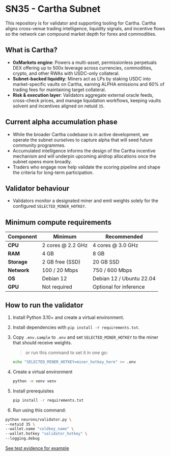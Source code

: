 # SN35 - Cartha Subnet

This repository is for validator and supporting tooling for Cartha. Cartha aligns cross-venue trading intelligence, liquidity signals, and incentive flows so the network can compound market depth for forex and commodities.

## What is Cartha?

- **0xMarkets engine**: Powers a multi-asset, permissionless perpetuals DEX offering up to 500x leverage across currencies, commodities, crypto, and other RWAs with USDC-only collateral.
- **Subnet-backed liquidity**: Miners act as LPs by staking USDC into market-specific vaults on Cartha, earning ALPHA emissions and 60% of trading fees for maintaining target collateral.
- **Risk & execution layer**: Validators aggregate external oracle feeds, cross-check prices, and manage liquidation workflows, keeping vaults solvent and incentives aligned on netuid `35`.

## Current alpha accumulation phase

- While the broader Cartha codebase is in active development, we operate the subnet ourselves to capture alpha that will seed future community programmes.
- Accumulated intelligence informs the design of the Cartha incentive mechanism and will underpin upcoming airdrop allocations once the subnet opens more broadly.
- Traders who engage now help validate the scoring pipeline and shape the criteria for long-term participation.

## Validator behaviour

- Validators monitor a designated miner and emit weights solely for the configured `SELECTED_MINER_HOTKEY`.

## Minimum compute requirements

| Component   | Minimum           | Recommended              |
| ----------- | ----------------- | ------------------------ |
| **CPU**     | 2 cores @ 2.2 GHz | 4 cores @ 3.0 GHz        |
| **RAM**     | 4 GB              | 8 GB                     |
| **Storage** | 2 GB free (SSD)   | 20 GB SSD                |
| **Network** | 100 / 20 Mbps     | 750 / 600 Mbps           |
| **OS**      | Debian 12         | Debian 12 / Ubuntu 22.04 |
| **GPU**     | Not required      | Optional for inference   |

## How to run the validator

1. Install Python 3.10+ and create a virtual environment.
2. Install dependencies with `pip install -r requirements.txt`.
3. Copy `.env.sample` to `.env` and set `SELECTED_MINER_HOTKEY` to the miner that should receive weights.
    > or run this command to set it in one go:

    ```bash
    echo "SELECTED_MINER_HOTKEY=miner_hotkey_here" >> .env
    ```

4. Create a virtual environment

    ```bash
    python -m venv venv
    ```

5. Install prerequisites

    ```bash
    pip install -r requirements.txt
    ```

6. Run using this command:

```bash
python neurons/validator.py \
--netuid 35 \
--wallet.name "coldkey_name" \
--wallet.hotkey "validator_hotkey" \
--logging.debug
```

[See test evidence for example](tests/evidence/TEST_EVIDENCE.md)

